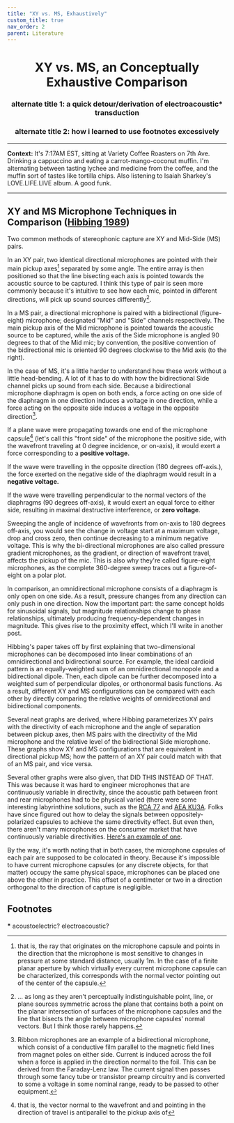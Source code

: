 ```yaml
---  
title: "XY vs. MS, Exhaustively"
custom_title: true
nav_order: 2
parent: Literature
---
```


<center>
<h1>XY vs. MS, an Conceptually Exhaustive Comparison</h1>
<h3>alternate title 1: a quick detour/derivation of electroacoustic<b>*</b> transduction</h3>
<h3>alternate title 2: how i learned to use footnotes excessively</h3>
</center>

-----

**Context:** It's 7:17AM EST, sitting at Variety Coffee Roasters on 7th Ave. Drinking a cappuccino and eating a carrot-mango-coconut muffin. I'm alternating between tasting lychee and medicine from the coffee, and the muffin sort of tastes like tortilla chips. Also listening to Isaiah Sharkey's LOVE.LIFE.LIVE album. A good funk.

-----

## XY and MS Microphone Techniques in Comparison ([Hibbing 1989](https://secure.aes.org/forum/pubs/journal/?elib=6065))

Two common methods of stereophonic capture are XY and Mid-Side (MS) pairs.

In an XY pair, two identical directional microphones are pointed with their main pickup axes[^1] separated by some angle. The entire array is then positioned so that the line bisecting each axis is pointed towards the acoustic source to be captured. I think this type of pair is seen more commonly because it's intuitive to see how each mic, pointed in different directions, will pick up sound sources differently[^2].

In a MS pair, a directional microphone is paired with a bidirectional (figure-eight) microphone; designated "Mid" and "Side" channels respectively. The main pickup axis of the Mid microphone is pointed towards the acoustic source to be captured, while the axis of the Side microphone is angled 90 degrees to that of the Mid mic; by convention, the positive convention of the bidirectional mic is oriented 90 degrees clockwise to the Mid axis (to the right).

In the case of MS, it's a little harder to understand how these work without a little head-bending. A lot of it has to do with how the bidirectional Side channel picks up sound from each side. Because a bidirectional microphone diaphragm is open on both ends, a force acting on one side of the diaphragm in one direction induces a voltage in one direction, while a force acting on the opposite side induces a voltage in the opposite direction[^3].

If a plane wave were propagating towards one end of the microphone capsule[^4] (let's call this "front side" of the microphone the positive side, with the wavefront traveling at 0 degree incidence, or on-axis), it would exert a force corresponding to a **positive voltage.**

If the wave were travelling in the opposite direction (180 degrees off-axis.), the force exerted on the negative side of the diaphragm would result in a **negative voltage.**

If the wave were travelling perpendicular to the normal vectors of the diaphragms (90 degrees off-axis), it would exert an equal force to either side, resulting in maximal destructive interference, or **zero voltage**.

Sweeping the angle of incidence of wavefronts from on-axis to 180 degrees off-axis, you would see the change in voltage start at a maximum voltage, drop and cross zero, then continue decreasing to a minimum negative voltage. This is why the bi-directional microphones are also called pressure gradient microphones, as the gradient, or direction of wavefront travel, affects the pickup of the mic. This is also why they're called figure-eight microphones, as the complete 360-degree sweep traces out a figure-of-eight on a polar plot.

In comparison, an omnidirectional microphone consists of a diaphragm is only open on one side. As a result, pressure changes from any direction can only push in one direction. Now the important part: the same concept holds for sinusoidal signals, but magnitude relationships change to phase relationships, ultimately producing frequency-dependent changes in magnitude. This gives rise to the proximity effect, which I'll write in another post.

Hibbing's paper takes off by first explaining that two-dimensional microphones can be decomposed into linear combinations of an omnidirectional and bidirectional source. For example, the ideal cardioid pattern is an equally-weighted sum of an omnidirectional monopole and a bidirectional dipole. Then, each dipole can be further decomposed into a weighted sum of perpendicular dipoles, or orthonormal basis functions. As a result, different XY and MS configurations can be compared with each other by directly comparing the relative weights of omnidirectional and bidirectional components.

Several neat graphs are derived, where Hibbing parameterizes XY pairs with the directivity of each microphone and the angle of separation between pickup axes, then MS pairs with the directivity of the Mid microphone and the relative level of the bidirectional Side microphone. These graphs show XY and MS configurations that are equivalent in directional pickup MS; how the pattern of an XY pair could match with that of an MS pair, and vice versa.

Several other graphs were also given, that DID THIS INSTEAD OF THAT. This was because it was hard to engineer microphones that are continuously variable in directivity, since the acoustic path between front and rear microphones had to be physical varied (there were some interesting labyrinthine solutions, such as the [RCA 77](https://www.aearibbonmics.com/aeas-r84-vs-the-rca-77-whats-the-difference/) and [AEA KU3A](http://recordinghacks.com/microphones/RCA/KU-3A). Folks have since figured out how to delay the signals between oppositely-polarized capsules to achieve the same directivity effect. But even then, there aren't many microphones on the consumer market that have continuously variable directivities. [Here's an example of one](https://patents.google.com/patent/US4354059).

By the way, it's worth noting that in both cases, the microphone capsules of each pair are supposed to be colocated in theory. Because it's impossible to have current microphone capsules (or any discrete objects, for that matter) occupy the same physical space, microphones can be placed one above the other in practice. This offset of a centimeter or two in a direction orthogonal to the direction of capture is negligible.

## Footnotes
<b>*</b>  acoustoelectric? electroacoustic?

[^1]: that is, the ray that originates on the microphone capsule and points in the direction that the microphone is most sensitive to changes in pressure at some standard distance, usually 1m. In the case of a finite planar aperture by which virtually every current microphone capsule can be characterized, this corresponds with the normal vector pointing out of the center of the capsule.
[^2]: ... as long as they aren't perceptually indistinguishable point, line, or plane sources symmetric across the plane that contains both a point on the planar intersection of surfaces of the microphone capsules and the line that bisects the angle between microphone capsules' normal vectors. But I think those rarely happens.
[^3]: Ribbon microphones are an example of a bidirectional microphone, which consist of a conductive film parallel to the magnetic field lines from magnet poles on either side. Current is induced across the foil when a force is applied in the direction normal to the foil. This can be derived from the Faraday-Lenz law. The current signal then passes through some fancy tube or transistor preamp circuitry and is converted to some a voltage in some nominal range, ready to be passed to other equipment.
[^4]: that is, the vector normal to the wavefront and and pointing in the direction of travel is antiparallel to the pickup axis of 
